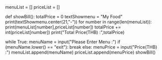menuList = []
priceList = []

def showBill():
    totalPrice = 0
    textShowmenu = "My Food"
    print(textShowmenu.center(21,"-"))
    for number in range(len(menuList)):
        print(menuList[number],priceList[number])
        totalPrice += int(priceList[number])
    print("Total Price(THB) :",totalPrice)

while True:
    menuName = input("Please Enter Menu :")
    if (menuName.lower() == "exit"):
        break
    else:
        menuPrice = input("Price(THB) :")
        menuList.append(menuName)
        priceList.append(menuPrice)
showBill()

